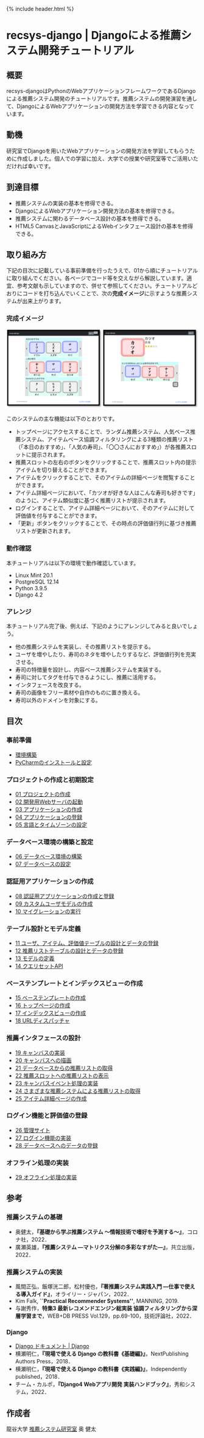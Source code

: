 {% include header.html %}

# recsys-django | Djangoによる推薦システム開発チュートリアル

## 概要

recsys-djangoはPythonのWebアプリケーションフレームワークであるDjangoによる推薦システム開発のチュートリアルです。推薦システムの開発演習を通して、DjangoによるWebアプリケーションの開発方法を学習できる内容となっています。

## 動機

研究室でDjangoを用いたWebアプリケーションの開発方法を学習してもらうために作成しました。個人での学習に加え、大学での授業や研究室等でご活用いただければ幸いです。

## 到達目標

- 推薦システムの実装の基本を修得できる。
- DjangoによるWebアプリケーション開発方法の基本を修得できる。
- 推薦システムに関わるデータベース設計の基本を修得できる。
- HTML5 CanvasとJavaScriptによるWebインタフェース設計の基本を修得できる。

## 取り組み方

下記の目次に記載している事前準備を行ったうえで、01から順にチュートリアルに取り組んでください。各ページでコード等を交えながら解説しています。適宜、参考文献も示していますので、併せて参照してください。チュートリアルどおりにコードを打ち込んでいくことで、次の**完成イメージ**に示すような推薦システムが出来上がります。

### 完成イメージ

![インタフェース](ja/images/system_image.png)

このシステムの主な機能は以下のとおりです。
- トップページにアクセスすることで、ランダム推薦システム、人気ベース推薦システム、アイテムベース協調フィルタリングによる3種類の推薦リスト（「本日のおすすめ」、「人気の寿司」、「〇〇さんにおすすめ」）が各推薦スロットに提示されます。
- 推薦スロットの左右のボタンをクリックすることで、推薦スロット内の提示アイテムを切り替えることができます。
- アイテムをクリックすることで、そのアイテムの詳細ページを閲覧することができます。
- アイテム詳細ページにおいて、「カツオが好きな人はこんな寿司も好きです」のように、アイテム類似度に基づく推薦リストが提示されます。
- ログインすることで、アイテム詳細ページにおいて、そのアイテムに対して評価値を付与することができます。
- 「更新」ボタンをクリックすることで、その時点の評価値行列に基づき推薦リストが更新されます。

### 動作確認

本チュートリアルは以下の環境で動作確認しています。
- Linux Mint 20.1
- PostgreSQL 12.14
- Python 3.9.5
- Django 4.2

### アレンジ

本チュートリアル完了後、例えば、下記のようにアレンジしてみると良いでしょう。
- 他の推薦システムを実装し、その推薦リストを提示する。
- ユーザを増やしたり、寿司のネタを増やしたりするなど、評価値行列を充実させる。
- 寿司の特徴量を設計し、内容ベース推薦システムを実装する。
- 寿司に対してタグを付与できるようにし、推薦に活用する。
- インタフェースを改良する。
- 寿司の画像をフリー素材や自作のものに置き換える。
- 寿司以外のドメインを対象にする。

## 目次

### 事前準備
- [環境構築](ja/setup.md)
- [PyCharmのインストールと設定](ja/pycharm.md)

### プロジェクトの作成と初期設定
- [01 プロジェクトの作成](ja/01.md)
- [02 開発用Webサーバの起動](ja/02.md)
- [03 アプリケーションの作成](ja/03.md)
- [04 アプリケーションの登録](ja/04.md)
- [05 言語とタイムゾーンの設定](ja/05.md)

### データベース環境の構築と設定
- [06 データベース環境の構築](ja/06.md)
- [07 データベースの設定](ja/07.md)

### 認証用アプリケーションの作成
- [08 認証用アプリケーションの作成と登録](ja/08.md)
- [09 カスタムユーザモデルの作成](ja/09.md)
- [10 マイグレーションの実行](ja/10.md)

### テーブル設計とモデル定義
- [11 ユーザ、アイテム、評価値テーブルの設計とデータの登録](ja/11.md)
- [12 推薦リストテーブルの設計とデータの登録](ja/12.md)
- [13 モデルの定義](ja/13.md)
- [14 クエリセットAPI](ja/14.md)

### ベーステンプレートとインデックスビューの作成
- [15 ベーステンプレートの作成](ja/15.md)
- [16 トップページの作成](ja/16.md)
- [17 インデックスビューの作成](ja/17.md)
- [18 URLディスパッチャ](ja/18.md)

### 推薦インタフェースの設計
- [19 キャンバスの実装](ja/19.md)
- [20 キャンバスへの描画](ja/20.md)
- [21 データベースからの推薦リストの取得](ja/21.md)
- [22 推薦スロットへの推薦リストの表示](ja/22.md)
- [23 キャンバスイベント処理の実装](ja/23.md)
- [24 さまざまな推薦システムによる推薦リストの取得](ja/24.md)
- [25 アイテム詳細ページの作成](ja/25.md)

### ログイン機能と評価値の登録
- [26 管理サイト](ja/26.md)
- [27 ログイン機能の実装](ja/27.md)
- [28 データベースへのデータの登録](ja/28.md)

### オフライン処理の実装
- [29 オフライン処理の実装](ja/29.md)

## 参考

### 推薦システムの基礎
- 奥健太，**『基礎から学ぶ推薦システム ～情報技術で嗜好を予測する～』**，コロナ社，2022．
- 廣瀬英雄，**『推薦システム ―マトリクス分解の多彩なすがた―』**，共立出版，2022．

### 推薦システムの実装
- 風間正弘，飯塚洸二郎，松村優也，**『著推薦システム実践入門 ―仕事で使える導入ガイド』**，オライリー・ジャパン，2022．
- Kim Falk, **``Practical Recommender Systems''**, MANNING, 2019.
- 与謝秀作，**特集3 最新レコメンドエンジン総実装 協調フィルタリングから深層学習まで**，WEB+DB PRESS Vol.129，pp.69-100，技術評論社，2022．

### Django
- [Django ドキュメント | Django](https://docs.djangoproject.com/ja/4.1/)
- 横瀬明仁，**『現場で使える Django の教科書《基礎編》』**，NextPublishing Authors Press，2018．
- 横瀬明仁，**『現場で使える Django の教科書《実践編》』**，Independently published，2018．
- チーム・カルポ，**『Django4 Webアプリ開発 実装ハンドブック』**，秀和システム，2022．

## 作成者

龍谷大学 [推薦システム研究室](https://recsyslab.org/) 奥 健太
